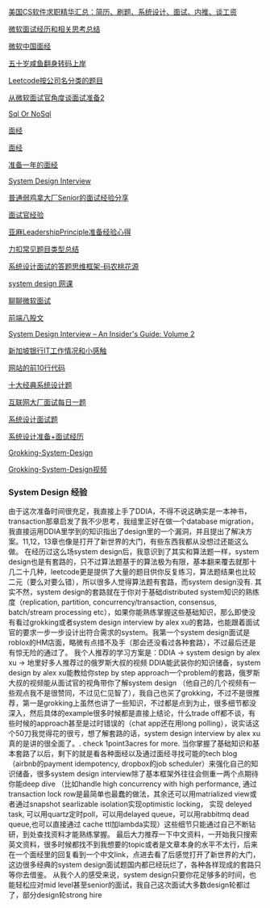 
[美国CS软件求职精华汇总：简历、刷题、系统设计、面试、内推、谈工资](https://www.1point3acres.com/bbs/thread-303319-1-1.html)

[微软面试经历和相关思考总结](https://www.paincker.com/microsoft-interview)

[微软中国面经](https://www.1point3acres.com/bbs/interview/software-engineer-664618.html)

[五十岁咸鱼翻身转码上岸](https://www.1point3acres.com/bbs/thread-918311-1-1.html)

[Leetcode按公司名分类的题目](https://www.1point3acres.com/bbs/thread-857097-1-1.html)

[从微软面试官角度谈面试准备2](https://www.1point3acres.com/bbs/thread-824577-1-1.html)

[Sql Or NoSql](https://www.cnblogs.com/xrq730/p/11039384.html)

[面经](https://www.1point3acres.com/bbs/thread-828490-1-1.html)

[面经](https://www.1point3acres.com/bbs/thread-822073-1-1.html)

[准备一年的面经](https://www.1point3acres.com/bbs/thread-834835-1-1.html)

[System Design Interview](https://www.youtube.com/channel/UC9vLsnF6QPYuH51njmIooCQ)

[普通弱鸡拿大厂Senior的面试经验分享](https://www.1point3acres.com/bbs/thread-857442-1-1.html)

[面试官经验](https://www.1point3acres.com/bbs/thread-834585-1-1.html)

[亚麻LeadershipPrinciple准备经验心得](https://www.1point3acres.com/bbs/thread-839216-1-1.html)

[力扣常见题目类型总结](https://www.1point3acres.com/bbs/thread-840864-1-1.html)


[系统设计面试的答题思维框架-码农桃花源](https://mp.weixin.qq.com/s/ZIIdk6S-cjSN1dHtj-_Kfg)

[system design 网课](https://www.educative.io/courses/grokking-the-system-design-interview?affiliate_id=5749180081373184)

[聊聊微软面试](https://mp.weixin.qq.com/s/-NESGyGBbF3WakPFieAT0w)

[前端八股文](https://juejin.cn/post/6905539198107942919)


[System Design Interview – An Insider's Guide: Volume 2]()

[新加坡银行IT工作情况和小感触](https://www.1point3acres.com/bbs/thread-881779-1-1.html)


[网站的前10行代码](https://css-tricks.com/explain-the-first-10-lines-of-twitter-source-code/)

[十大经典系统设计题](https://www.1point3acres.com/bbs/thread-889938-1-1.html)

[互联网大厂面试每日一题](https://q.shanyue.tech/)


[系统设计面试题](https://www.educative.io/courses/grokking-the-system-design-interview?aff=BYZE)

[系统设计准备+面试经历](https://www.1point3acres.com/bbs/thread-828490-1-1.html)

[Grokking-System-Design](https://github.com/Jeevan-kumar-Raj/Grokking-System-Design)

[Grokking-System-Design视频](https://www.youtube.com/playlist?list=PLyZIkzkRXymSgo05YWzp7fW36VFvAgxh0)


### System Design 经验

由于这次准备时间很充足，我直接上手了DDIA，不得不说这确实是一本神书，transaction那章启发了我不少思考，我组里正好在做一个database migration，我直接运用DDIA里学到的知识指出了design里的一个漏洞，并且提出了解决方案。11,12，13章也像是打开了新世界的大门，有些东西我都从没想过还能这么做。
在经历过这么场system design后，我意识到了其实和算法题一样，system design也是有套路的，只不过算法题基于的算法极为有限，基本翻来覆去就那十几二十几种，leetcode更是提供了大量的题目供你反复练习，算法题结果也比较二元（要么对要么错），所以很多人觉得算法题有套路，而system design没有. 其实不然，system design的套路就在于你对于基础distributed system知识的熟练度（replication, partition, concurrency/transaction, consensus, batch/stream processing etc），如果你能熟练掌握这些基础知识，那么即使没有看过grokking或者system design interview by alex xu的套路，也能跟着面试官的要求一步一步设计出符合需求的system。我第一个system design面试是roblox的HM店面，略微有点措不及手（那会还没看过各种套路），不过最后还是有惊无险的通过了。
我个人推荐的学习方案是：DDIA -> system design by alex xu -> 地里好多人推荐过的俄罗斯大叔的视频
DDIA能武装你的知识储备，system design by alex xu能教给你step by step approach一个problem的套路，俄罗斯大叔的视频能从面试官的视角带你了解system design （他自己的几个视频有一些观点我不是很赞同，不过见仁见智了），我自己也买了grokking，不过不是很推荐，第一是grokking上虽然也讲了一些知识，不过都是点到为止，很多细节都没深入，然后具体的example很多时候都是直接上结论，什么trade off都不谈，有些时候的approach甚至是过时错误的（chat app还在用long polling），说实话这个50刀我觉得花的很亏，想了解套路的话，system design interview by alex xu真的是讲的很全面了。. check 1point3acres for more.
当你掌握了基础知识和基本套路了以后，剩下的就是看各种面经以及通过面经寻找可能的tech blog （airbnb的payment idempotency, dropbox的job scheduler）来强化自己的知识储备，很多system design interview除了基本框架外往往会侧重一两个点期待你能deep dive （比如handle high concurrency with high performance, 通过transaction lock row是最简单也最蠢的做法，其余还可以用matrialized view或者通过snapshot searlizable isolation实现optimistic locking， 实现 deleyed task, 可以用quartz定时poll，可以用delayed queue，可以用rabbitmq dead queue,也可以直接通过 cache ttl加lambda实现）这些细节只能通过自己不断钻研，到处查找资料才能熟练掌握。
最后大力推荐一下中文资料，一开始我只搜索英文资料，很多时候都找不到我想要的topic或者是文章本身的水平不太行，后来在一个面经里的回复看到一个中文link，点进去看了后感觉打开了新世界的大门，这边很多经典的system design面试题国内都已经玩烂了，各种各样现成的套路只等你去借鉴。
从我个人的感受来说，system design只要你花足够多的时间，也能轻松应对mid level甚至senior的面试，我自己这次面试大多数design轮都过了，部分design轮strong hire

